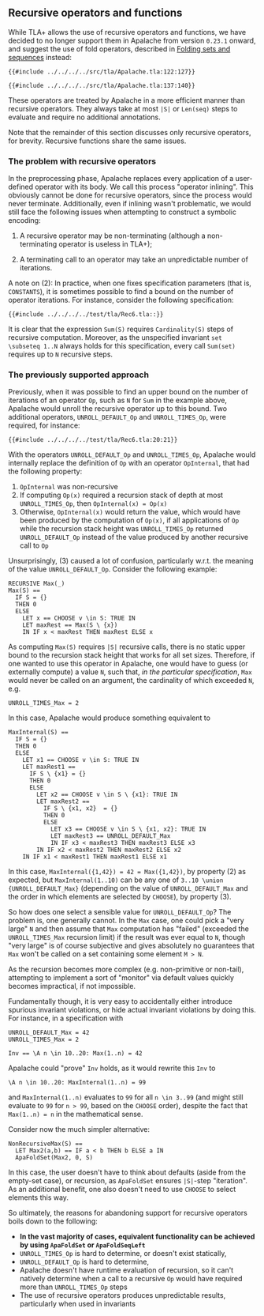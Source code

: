 <a name="recursion"></a>
## Recursive operators and functions

While TLA+ allows the use of recursive operators and functions, we have decided to no longer support them in Apalache from version `0.23.1` onward, and suggest the use of fold operators, described in [Folding sets and sequences](./folds.md) instead: 

```tla
{{#include ../../../../src/tla/Apalache.tla:122:127}}

{{#include ../../../../src/tla/Apalache.tla:137:140}}
```

These operators are treated by Apalache in a more efficient manner than
recursive operators. They always take at most `|S|` or `Len(seq)` steps to evaluate and require no additional annotations.

Note that the remainder of this section discusses only recursive operators, for brevity. Recursive functions share the same issues.

### The problem with recursive operators

In the preprocessing phase, Apalache replaces every application of a user-defined operator with its body. We call this process "operator inlining".
This obviously cannot be done for recursive operators, since the process would never terminate. Additionally, even if inlining wasn't problematic, we would still face the following issues when attempting to construct a symbolic encoding: 

 1. A recursive operator may be non-terminating (although a non-terminating
    operator is useless in TLA+);

 1. A terminating call to an operator may take an unpredictable number of iterations.

A note on (2): In practice, when one fixes specification parameters (that is,
`CONSTANTS`), it is sometimes possible to find a bound on the number of operator iterations. For instance, consider the following specification:

```tla
{{#include ../../../../test/tla/Rec6.tla::}}
```

It is clear that the expression `Sum(S)` requires `Cardinality(S)` steps of recursive computation. Moreover, as the unspecified invariant `set \subseteq 1..N` always holds for this specification, every call `Sum(set)` requires up to `N` recursive steps.

### The previously supported approach

Previously, when it was possible to find an upper bound on the number of iterations of an operator `Op`, such as `N` for `Sum` in the example above, Apalache would unroll the recursive operator up to this bound. 
Two additional operators, `UNROLL_DEFAULT_Op` and `UNROLL_TIMES_Op`, were required, for instance:

```tla
{{#include ../../../../test/tla/Rec6.tla:20:21}}
```

With the operators `UNROLL_DEFAULT_Op` and `UNROLL_TIMES_Op`, 
Apalache would internally replace the definition of `Op` with an operator `OpInternal`, that had the following property:
 1. `OpInternal` was non-recursive
 2. If computing `Op(x)` required a recursion stack of depth at most `UNROLL_TIMES_Op`, then `OpInternal(x) = Op(x)`
 3. Otherwise, `OpInternal(x)` would return the value, which would have been produced by the computation of `Op(x)`, if all applications of `Op` while the recursion stack height was `UNROLL_TIMES_Op` returned `UNROLL_DEFAULT_Op` instead of the value produced by another recursive call to `Op`

Unsurprisingly, (3) caused a lot of confusion, particularly w.r.t. the meaning of the value `UNROLL_DEFAULT_Op`. Consider the following example:

```tla
RECURSIVE Max(_)
Max(S) == 
  IF S = {}
  THEN 0
  ELSE 
    LET x == CHOOSE v \in S: TRUE IN
    LET maxRest == Max(S \ {x}) 
    IN IF x < maxRest THEN maxRest ELSE x

```

As computing `Max(S)` requires `|S|` recursive calls, there is no static upper bound to the recursion stack height that works for all set sizes. Therefore, if one wanted to use this operator in Apalache, one would have to guess (or externally compute) a value `N`, such that, _in the particular specification_, `Max` would never be called on an argument, the cardinality of which exceeded `N`, e.g.
```tla
UNROLL_TIMES_Max = 2
```

In this case, Apalache would produce something equivalent to
```tla
MaxInternal(S) ==
  IF S = {}
  THEN 0
  ELSE 
    LET x1 == CHOOSE v \in S: TRUE IN
    LET maxRest1 == 
      IF S \ {x1} = {}
      THEN 0
      ELSE 
        LET x2 == CHOOSE v \in S \ {x1}: TRUE IN
        LET maxRest2 == 
          IF S \ {x1, x2}  = {}
          THEN 0
          ELSE 
            LET x3 == CHOOSE v \in S \ {x1, x2}: TRUE IN
            LET maxRest3 == UNROLL_DEFAULT_Max 
            IN IF x3 < maxRest3 THEN maxRest3 ELSE x3
        IN IF x2 < maxRest2 THEN maxRest2 ELSE x2
    IN IF x1 < maxRest1 THEN maxRest1 ELSE x1
```

In this case, `MaxInternal({1,42}) = 42 = Max({1,42})`, by property (2) as expected, but `MaxInternal(1..10)` can be any one of 
`3..10 \union {UNROLL_DEFAULT_Max}` (depending on the value of 
`UNROLL_DEFAULT_Max` and the order in which elements are selected by `CHOOSE`), by property (3).

So how does one select a sensible value for `UNROLL_DEFAULT_Op`? The problem is, one generally cannot. 
In the `Max` case, one could pick a "very large" `N` and then assume that `Max` computation has "failed" (exceeded the `UNROLL_TIMES_Max` recursion limit) if the result was ever equal to `N`, though "very large" is of course subjective and gives absolutely no guarantees that `Max` won't be called on a set containing some element `M > N`.

As the recursion becomes more complex (e.g. non-primitive or non-tail), attempting to implement a sort of "monitor" via default values quickly becomes impractical, if not impossible.

Fundamentally though, it is very easy to accidentally either introduce spurious invariant violations, or hide actual invariant violations by doing this. For instance, in a specification with 
```tla
UNROLL_DEFAULT_Max = 42
UNROLL_TIMES_Max = 2

Inv == \A n \in 10..20: Max(1..n) = 42
```

Apalache could "prove" `Inv` holds, as it would rewrite this `Inv` to 

```
\A n \in 10..20: MaxInternal(1..n) = 99
```

and `MaxInternal(1..n)` evaluates to `99` for all `n \in 3..99` (and might still evaluate to `99` for `n > 99`, based on the `CHOOSE` order), despite the fact that `Max(1..n) = n` in the mathematical sense.

Consider now the much simpler alternative:
```tla
NonRecursiveMax(S) == 
  LET Max2(a,b) == IF a < b THEN b ELSE a IN
  ApaFoldSet(Max2, 0, S) 
```

In this case, the user doesn't have to think about defaults (aside from the empty-set case), or recursion, as `ApaFoldSet` ensures `|S|`-step "iteration". As an additional benefit, one also doesn't need to use `CHOOSE` to select elements this way.

So ultimately, the reasons for abandoning support for recursive operators boils down to the following:
  - **In the vast majority of cases, equivalent functionality can be achieved by using `ApaFoldSet` or `ApaFoldSeqLeft`**
  - `UNROLL_TIMES_Op` is hard to determine, or doesn't exist statically,
  - `UNROLL_DEFAULT_Op` is hard to determine,
  - Apalache doesn't have runtime evaluation of recursion, so it can't natively determine when a call to a recursive `Op` would have required more than `UNROLL_TIMES_Op` steps
  - The use of recursive operators produces unpredictable results, particularly when used in invariants